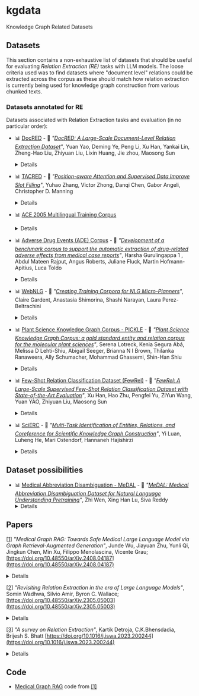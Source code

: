 # kgdata

Knowledge Graph Related Datasets


## Datasets

This section contains a non-exhaustive list of datasets that should be
useful for evaluating *Relation Extraction (RE)* tasks with LLM models. The loose
criteria used was to find datasets where "document level" relations could
be extracted across the corpus as these should match how relation extraction
is currently being used for knowledge graph construction from various chunked
texts.

### Datasets annotated for RE

Datasets associated with Relation Extraction tasks and evaluation (in no particular order):

* 📊 [DocRED](https://github.com/thunlp/DocRED) - 📓 *"[DocRED: A Large-Scale Document-Level Relation Extraction Dataset](https://paperswithcode.com/paper/docred-a-large-scale-document-level-relation)"*, Yuan Yao, Deming Ye, Peng Li, Xu Han, Yankai Lin, Zheng-Hao Liu, Zhiyuan Liu, Lixin Huang, Jie zhou, Maosong Sun <details><p>DocRED is a relation extraction dataset constructed from Wikipedia and Wikidata. Each document in the dataset is human-annotated with named entity mentions, coreference information, intra- and inter-sentence relations, and supporting evidence. DocRED requires reading multiple sentences in a document to extract entities and infer their relations by synthesizing all information of the document. Along with the human-annotated data, the dataset provides large-scale distantly supervised data.</p></details>
* 📊 [TACRED](https://nlp.stanford.edu/projects/tacred/) - 📓 *"[Position-aware Attention and Supervised Data Improve Slot Filling](https://paperswithcode.com/paper/position-aware-attention-and-supervised-data)"*, Yuhao Zhang, Victor Zhong, Danqi Chen, Gabor Angeli, Christopher D. Manning <details><p>Organized relational knowledge in the form of "knowledge graphs" is important for many applications. However, the ability to populate knowledge bases with facts automatically extracted from documents has improved frustratingly slowly. This paper simultaneously addresses two issues that have held back prior work. We first propose an effective new model, which combines an LSTM sequence model with a form of entity position-aware attention that is better suited to relation extraction. Then we build TACRED, a large (119,474 examples) supervised relation extraction dataset obtained via crowdsourcing and targeted towards TAC KBP relations. The combination of better supervised data and a more appropriate high-capacity model enables much better relation extraction performance. When the model trained on this new dataset replaces the previous relation extraction component of the best TAC KBP 2015 slot filling system, its F1 score increases markedly from 22.2% to 26.7%.</p></details>
* 📊 [ACE 2005 Multilingual Training Corpus](https://catalog.ldc.upenn.edu/LDC2006T06) <details><p>ACE 2005 Multilingual Training Corpus contains the complete set of English, Arabic and Chinese training data for the 2005 Automatic Content Extraction (ACE) technology evaluation. The corpus consists of data of various types annotated for entities, relations and events by the Linguistic Data Consortium (LDC) with support from the ACE Program and additional assistance from LDC.</p></details>
* 📊 [Adverse Drug Events (ADE) Corpus](https://huggingface.co/datasets/ade-benchmark-corpus/ade_corpus_v2) - 📓 *"[Development of a benchmark corpus to support the automatic extraction of drug-related adverse effects from medical case reports](https://pubmed.ncbi.nlm.nih.gov/22554702/)"*, Harsha Gurulingappa  1 , Abdul Mateen Rajput, Angus Roberts, Juliane Fluck, Martin Hofmann-Apitius, Luca Toldo <details><p>A significant amount of information about drug-related safety issues such as adverse effects are published in medical case reports that can only be explored by human readers due to their unstructured nature. The work presented here aims at generating a systematically annotated corpus that can support the development and validation of methods for the automatic extraction of drug-related adverse effects from medical case reports. The documents are systematically double annotated in various rounds to ensure consistent annotations. The annotated documents are finally harmonized to generate representative consensus annotations. In order to demonstrate an example use case scenario, the corpus was employed to train and validate models for the classification of informative against the non-informative sentences. A Maximum Entropy classifier trained with simple features and evaluated by 10-fold cross-validation resulted in the F₁ score of 0.70 indicating a potential useful application of the corpus.</p></details>
* 📊 [WebNLG](https://synalp.gitlabpages.inria.fr/webnlg-challenge/)  - 📓 *"[Creating Training Corpora for NLG Micro-Planners](https://paperswithcode.com/paper/creating-training-corpora-for-nlg-micro)"*, Claire Gardent, Anastasia Shimorina, Shashi Narayan, Laura Perez-Beltrachini <details><p>The WebNLG corpus comprises of sets of triplets describing facts (entities and relations between them) and the corresponding facts in form of natural language text. The corpus contains sets with up to 7 triplets each along with one or more reference texts for each set. The test set is split into two parts: seen, containing inputs created for entities and relations belonging to DBpedia categories that were seen in the training data, and unseen, containing inputs extracted for entities and relations belonging to 5 unseen categories.

  Initially, the dataset was used for the WebNLG natural language generation challenge which consists of mapping the sets of triplets to text, including referring expression generation, aggregation, lexicalization, surface realization, and sentence segmentation. The corpus is also used for a reverse task of triplets extraction.</p></details>
* 📊 [Plant Science Knowledge Graph Corpus - PICKLE](https://zenodo.org/records/10076664) - 📓 *"[Plant Science Knowledge Graph Corpus: a gold standard entity and relation corpus for the molecular plant sciences](https://academic.oup.com/insilicoplants/article/6/1/diad021/7413143#434923034)"*, Serena Lotreck,   Kenia Segura Abá,   Melissa D Lehti-Shiu,   Abigail Seeger, Brianna N I Brown,   Thilanka Ranaweera,   Ally Schumacher,   Mohammad Ghassemi, Shin-Han Shiu <details><p>Natural language processing (NLP) techniques can enhance our ability to interpret plant science literature. Many state-of-the-art algorithms for NLP tasks require high-quality labelled data in the target domain, in which entities like genes and proteins, as well as the relationships between entities, are labelled according to a set of annotation guidelines. While there exist such datasets for other domains, these resources need development in the plant sciences. Here, we present the Plant ScIenCe KnowLedgE Graph (PICKLE) corpus, a collection of 250 plant science abstracts annotated with entities and relations, along with its annotation guidelines. The annotation guidelines were refined by iterative rounds of overlapping annotations, in which inter-annotator agreement was leveraged to improve the guidelines. To demonstrate PICKLE’s utility, we evaluated the performance of pretrained models from other domains and trained a new, PICKLE-based model for entity and relation extraction (RE). The PICKLE-trained models exhibit the second-highest in-domain entity performance of all models evaluated, as well as a RE performance that is on par with other models. Additionally, we found that computer science-domain models outperformed models trained on a biomedical corpus (GENIA) in entity extraction, which was unexpected given the intuition that biomedical literature is more similar to PICKLE than computer science. Upon further exploration, we established that the inclusion of new types on which the models were not trained substantially impacts performance. The PICKLE corpus is, therefore, an important contribution to training resources for entity and RE in the plant sciences.</p></details>
* 📊 [Few-Shot Relation Classification Dataset (FewRel)](https://thunlp.github.io/fewrel) - 📓 *"[FewRel: A Large-Scale Supervised Few-Shot Relation Classification Dataset with State-of-the-Art Evaluation](https://paperswithcode.com/paper/fewrel-a-large-scale-supervised-few-shot)"*, Xu Han, Hao Zhu, Pengfei Yu, ZiYun Wang, Yuan YAO, Zhiyuan Liu, Maosong Sun <details><p>The FewRel (Few-Shot Relation Classification Dataset) contains 100 relations and 70,000 instances from Wikipedia. The dataset is divided into three subsets: training set (64 relations), validation set (16 relations) and test set (20 relations).</p></details>
* 📊 [SciERC](http://nlp.cs.washington.edu/sciIE/) - 📓 *"[Multi-Task Identification of Entities, Relations, and Coreference for Scientific Knowledge Graph Construction](https://paperswithcode.com/paper/multi-task-identification-of-entities)"*, Yi Luan, Luheng He, Mari Ostendorf, Hannaneh Hajishirzi <details><p>SciERC dataset is a collection of 500 scientific abstract annotated with scientific entities, their relations, and coreference clusters. The abstracts are taken from 12 AI conference/workshop proceedings in four AI communities, from the Semantic Scholar Corpus. SciERC extends previous datasets in scientific articles SemEval 2017 Task 10 and SemEval 2018 Task 7 by extending entity types, relation types, relation coverage, and adding cross-sentence relations using coreference links.</p></details>

## Dataset possibilities

* 📊 [Medical Abbreviation Disambiguation - MeDAL](https://github.com/McGill-NLP/medal) - 📓 *"[MeDAL: Medical Abbreviation Disambiguation Dataset for Natural Language Understanding Pretraining](https://arxiv.org/abs/2012.13978)"*, Zhi Wen, Xing Han Lu, Siva Reddy <details><p>One of the biggest challenges that prohibit the use of many current NLP methods in clinical settings is the availability of public datasets. In this work, we present MeDAL, a large medical text dataset curated for abbreviation disambiguation, designed for natural language understanding pre-training in the medical domain. We pre-trained several models of common architectures on this dataset and empirically showed that such pre-training leads to improved performance and convergence speed when fine-tuning on downstream medical tasks.</p></details>
  
<!--* 📊 []() - 📓 *"[]()"*-->

## Papers

[[1]](#medgraphrag) *"Medical Graph RAG: Towards Safe Medical Large Language Model via Graph Retrieval-Augmented Generation"*, Junde Wu, Jiayuan Zhu, Yunli Qi, Jingkun Chen, Min Xu, Filippo Menolascina, Vicente Grau; [https://doi.org/10.48550/arXiv.2408.04187](https://doi.org/10.48550/arXiv.2408.04187) <details><p>We introduce a novel graph-based Retrieval-Augmented Generation (RAG) framework specifically designed for the medical domain, called **MedGraphRAG**, aimed at enhancing Large Language Model (LLM) capabilities for generating evidence-based medical responses, thereby improving safety and reliability when handling private medical data. Graph-based RAG (GraphRAG) leverages LLMs to organize RAG data into graphs, showing strong potential for gaining holistic insights from long-form documents. However, its standard implementation is overly complex for general use and lacks the ability to generate evidence-based responses, limiting its effectiveness in the medical field. To extend the capabilities of GraphRAG to the medical domain, we propose unique Triple Graph Construction and U-Retrieval techniques over it. In our graph construction, we create a triple-linked structure that connects user documents to credible medical sources and controlled vocabularies. In the retrieval process, we propose U-Retrieval which combines Top-down Precise Retrieval with Bottom-up Response Refinement to balance global context awareness with precise indexing. These effort enable both source information retrieval and comprehensive response generation. Our approach is validated on 9 medical Q\&A benchmarks, 2 health fact-checking benchmarks, and one collected dataset testing long-form generation. The results show that MedGraphRAG consistently outperforms state-of-the-art models across all benchmarks, while also ensuring that responses include credible source documentation and definitions. Our code is released at: this [https URL](https://github.com/MedicineToken/Medical-Graph-RAG).</p></details>

[[2]](#revisitingre) *"Revisiting Relation Extraction in the era of Large Language Models"*, Somin Wadhwa, Silvio Amir, Byron C. Wallace; [https://doi.org/10.48550/arXiv.2305.05003](https://doi.org/10.48550/arXiv.2305.05003) <details><p>Relation extraction (RE) is the core NLP task of inferring semantic relationships between entities from text. Standard supervised RE techniques entail training modules to tag tokens comprising entity spans and then predict the relationship between them. Recent work has instead treated the problem as a \emph{sequence-to-sequence} task, linearizing relations between entities as target strings to be generated conditioned on the input. Here we push the limits of this approach, using larger language models (GPT-3 and Flan-T5 large) than considered in prior work and evaluating their performance on standard RE tasks under varying levels of supervision. We address issues inherent to evaluating generative approaches to RE by doing human evaluations, in lieu of relying on exact matching. Under this refined evaluation, we find that: (1) Few-shot prompting with GPT-3 achieves near SOTA performance, i.e., roughly equivalent to existing fully supervised models; (2) Flan-T5 is not as capable in the few-shot setting, but supervising and fine-tuning it with Chain-of-Thought (CoT) style explanations (generated via GPT-3) yields SOTA results. We release this model as a new baseline for RE tasks.</p></details>

[[3]](#resurvey) *"A survey on Relation Extraction"*, Kartik Detroja, C.K.Bhensdadia, Brijesh S. Bhatt [https://doi.org/10.1016/j.iswa.2023.200244](https://doi.org/10.1016/j.iswa.2023.200244) <details><p>With the advent of the Internet, the daily production of digital text in the form of social media, emails, blogs, news items, books, research papers, and Q&A forums has increased significantly. This unstructured or semi-structured text contains a huge amount of information. Information Extraction (IE) can extract meaningful information from text sources and present it in a structured format. The sub-tasks of IE include Named Entity Recognition (NER), Event Extraction, Relation Extraction (RE), Sentiment Extraction, Opinion Extraction, Terminology Extraction, Reference Extraction, and so on.<br/>
One way to represent information in the text is in the form of entities and relations representing links between entities. The Entity Extraction task identifies entities from the text, and the Relation Extraction (RE) task can identify relationships between those entities. Many NLP applications can benefit from relational information derived from natural language, including Structured Search, Knowledge Base (KB) population, Information Retrieval, Question-Answering, Language Understanding, Ontology Learning, etc. This survey covers (1) basic concepts of Relation Extraction; (2) various Relation Extraction methodologies; (3) Deep Learning techniques for Relation Extraction; and (4) different datasets that can be used to evaluate the RE system.</p></details>

## Code

* [Medical Graph RAG](https://github.com/MedicineToken/Medical-Graph-RAG) code from [[1]](#medgraphrag)
